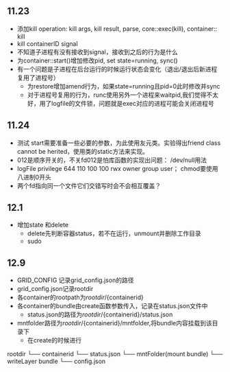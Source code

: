 ## 11.23
+ 添加kill operation: kill args, kill result, parse, core::exec(kill), container:: kill
+ kill  containerID  signal
+ 不知道子进程有没有接收到signal，接收到之后的行为是什么
+ 为container::start()增加修改pid, set state=running, sync()
+ 有一个问题是子进程在后台运行的时候运行状态会变化（退出/退出后新进程复用了进程号）
  + 为restore增加amend行为，如果state=running且pid=0此时修改并sync
  + 对于进程号复用的行为，runc使用另外一个进程来waitpid,我们觉得不太好，用了logfile的文件锁，问题就是exec对应的进程可能会关闭进程号

## 11.24
+ 测试 start需要准备一些必要的参数，为此使用友元类。实验得出friend class cannot be herited，使用类的static方法来实现。
+ 012是顺序开关的，不关fd012是怕库函数的实现出问题： /dev/null用法
+ logFile privilege 644 110 100 100 rwx owner group user； chmod要使用八进制0开头
+ 两个fd指向同一个文件它们交错写时会不会相互覆盖？

## 12.1
+ 增加state 和delete
  + delete先判断容器status，若不在运行，unmount并删除工作目录
  + sudo

## 12.9
+ GRID_CONFIG 记录grid_config.json的路径
+ grid_config.json记录rootdir
+ 各container的rootpath为${rootdir}/${containerid}
+ 各container的bundle由create函数参数传入，记录在status.json文件中
  + status.json的路径为${rootdir}/${containerid}/status.json
+ mntfolder路径为${rootdir}/${containerid}/mntfolder,将bundle内容挂载到该目录下
  + 在create的时候进行

rootdir
  └── containerid
        └── status.json
        └── mntFolder(mount bundle)
        └── writeLayer
bundle
  └── config.json